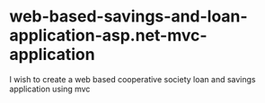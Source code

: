 # web-based-savings-and-loan-application-asp.net-mvc-application
I wish to create a web based cooperative society loan and savings application using mvc 

